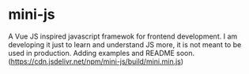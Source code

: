 # mini-js
A Vue JS inspired javascript framewok for frontend development. I am developing it just to learn and understand JS more, it is not meant to be used in production. Adding examples and README soon. (https://cdn.jsdelivr.net/npm/mini-js/build/mini.min.js)
